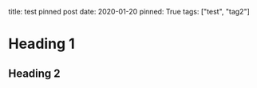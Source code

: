 title: test pinned post
date: 2020-01-20
pinned: True
tags: ["test", "tag2"]

# Heading 1
## Heading 2